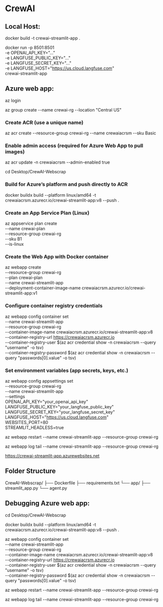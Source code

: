 # CrewAI

## Local Host:

docker build -t crewai-streamlit-app .

docker run -p 8501:8501 \
  -e OPENAI_API_KEY="..." \
  -e LANGFUSE_PUBLIC_KEY="..." \
  -e LANGFUSE_SECRET_KEY="..." \
  -e LANGFUSE_HOST="https://us.cloud.langfuse.com" \
  crewai-streamlit-app


## Azure web app:

az login

az group create --name crewai-rg --location "Central US"

### Create ACR (use a unique name)
az acr create --resource-group crewai-rg --name crewaiacrsm --sku Basic

### Enable admin access (required for Azure Web App to pull images)
az acr update -n crewaiacrsm --admin-enabled true

cd Desktop/CrewAI-Webscrap

### Build for Azure’s platform and push directly to ACR
docker buildx build --platform linux/amd64 -t crewaiacrsm.azurecr.io/crewai-streamlit-app:v8 --push .

### Create an App Service Plan (Linux)
az appservice plan create \
  --name crewai-plan \
  --resource-group crewai-rg \
  --sku B1 \
  --is-linux

### Create the Web App with Docker container
az webapp create \
  --resource-group crewai-rg \
  --plan crewai-plan \
  --name crewai-streamlit-app \
  --deployment-container-image-name crewaiacrsm.azurecr.io/crewai-streamlit-app:v1

### Configure container registry credentials
az webapp config container set \
  --name crewai-streamlit-app \
  --resource-group crewai-rg \
  --container-image-name crewaiacrsm.azurecr.io/crewai-streamlit-app:v8 \
  --container-registry-url https://crewaiacrsm.azurecr.io \
  --container-registry-user $(az acr credential show -n crewaiacrsm --query "username" -o tsv) \
  --container-registry-password $(az acr credential show -n crewaiacrsm --query "passwords[0].value" -o tsv)

### Set environment variables (app secrets, keys, etc.)
az webapp config appsettings set \
  --resource-group crewai-rg \
  --name crewai-streamlit-app \
  --settings \
    OPENAI_API_KEY="your_openai_api_key" \
    LANGFUSE_PUBLIC_KEY="your_langfuse_public_key" \
    LANGFUSE_SECRET_KEY="your_langfuse_secret_key" \
    LANGFUSE_HOST="https://us.cloud.langfuse.com" \
    WEBSITES_PORT=80 \
    STREAMLIT_HEADLESS=true

az webapp restart --name crewai-streamlit-app --resource-group crewai-rg

az webapp log tail --name crewai-streamlit-app --resource-group crewai-rg

https://crewai-streamlit-app.azurewebsites.net

## Folder Structure

CrewAI-Webscrap/
├── Dockerfile
├── requirements.txt
└── app/
    ├── streamlit_app.py
    └── agent.py


## Debugging Azure web app:
cd Desktop/CrewAI-Webscrap

docker buildx build --platform linux/amd64 -t crewaiacrsm.azurecr.io/crewai-streamlit-app:v8 --push .

az webapp config container set \
  --name crewai-streamlit-app \
  --resource-group crewai-rg \
  --container-image-name crewaiacrsm.azurecr.io/crewai-streamlit-app:v8 \
  --container-registry-url https://crewaiacrsm.azurecr.io \
  --container-registry-user $(az acr credential show -n crewaiacrsm --query "username" -o tsv) \
  --container-registry-password $(az acr credential show -n crewaiacrsm --query "passwords[0].value" -o tsv)

az webapp restart --name crewai-streamlit-app --resource-group crewai-rg

az webapp log tail --name crewai-streamlit-app --resource-group crewai-rg

